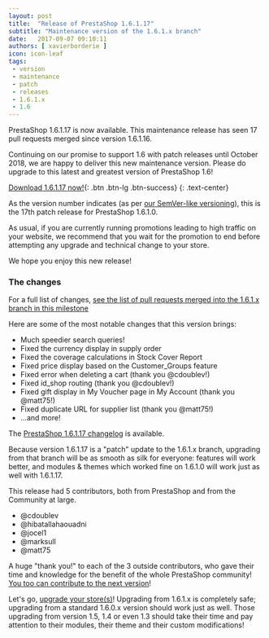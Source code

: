 ```yaml
---
layout: post
title:  "Release of PrestaShop 1.6.1.17"
subtitle: "Maintenance version of the 1.6.1.x branch"
date:   2017-09-07 09:10:11
authors: [ xavierborderie ]
icon: icon-leaf
tags:
 - version
 - maintenance
 - patch
 - releases
 - 1.6.1.x
 - 1.6
---
```


PrestaShop 1.6.1.17 is now available. This maintenance release has seen 17 pull requests merged since version 1.6.1.16.

Continuing on our promise to support 1.6 with patch releases until October 2018, we are happy to deliver this new maintenance version. Please do upgrade to this latest and greatest version of PrestaShop 1.6!

[Download 1.6.1.17 now!](https://www.prestashop.com/en/previous-versions){: .btn .btn-lg .btn-success}
{: .text-center}

As the version number indicates (as per [our SemVer-like versioning](http://build.prestashop.com/news/a-more-semantic-versioning-scheme/)), this is the 17th patch release for PrestaShop 1.6.1.0.

As usual, if you are currently running promotions leading to high traffic on your website, we recommend that you wait for the promotion to end before attempting any upgrade and technical change to your store.

We hope you enjoy this new release!


### The changes

For a full list of changes, [see the list of pull requests merged into the 1.6.1.x branch in this milestone](https://github.com/PrestaShop/PrestaShop/pulls?utf8=%E2%9C%93&q=is%3Apr%20is%3Amerged%20milestone%3A1.6.1.17)

Here are some of the most notable changes that this version brings:

* Much speedier search queries!
* Fixed the currency display in supply order
* Fixed the coverage calculations in Stock Cover Report
* Fixed price display based on the Customer_Groups feature
* Fixed error when deleting a cart (thank you @cdoublev!)
* Fixed id_shop routing (thank you @cdoublev!)
* Fixed gift display in My Voucher page in My Account (thank you @matt75!)
* Fixed duplicate URL for supplier list (thank you @matt75!)
* ...and more!


The [PrestaShop 1.6.1.17 changelog](https://www.prestashop.com/en/system/files/ps_releases/changelog_1.6.1.17.txt) is available.

Because version 1.6.1.17 is a "patch" update to the 1.6.1.x branch, upgrading from that branch will be as smooth as silk for everyone: features will work better, and modules & themes which worked fine on 1.6.1.0 will work just as well with 1.6.1.17.

This release had 5 contributors, both from PrestaShop and from the Community at large.

* @cdoublev
* @hibatallahaouadni
* @jocel1
* @marksull
* @matt75

A huge "thank you!" to each of the 3 outside contributors, who gave their time and knowledge for the benefit of the whole PrestaShop community! [You too can contribute to the next version](http://doc.prestashop.com/display/PS16/Contributing+code+to+PrestaShop)!

Let's go, [upgrade your store(s)](http://doc.prestashop.com/display/PS16/Updating+PrestaShop)! Upgrading from 1.6.1.x is completely safe; upgrading from a standard 1.6.0.x version should work just as well. Those upgrading from version 1.5, 1.4 or even 1.3 should take their time and pay attention to their modules, their theme and their custom modifications!
